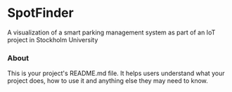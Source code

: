 SpotFinder
==========

A visualization of a smart parking management system as part of an IoT project in Stockholm University

### About

This is your project's README.md file. It helps users understand what your
project does, how to use it and anything else they may need to know.